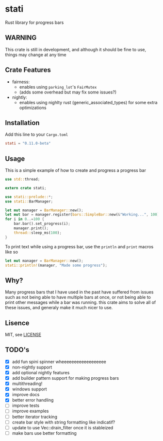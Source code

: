 # stati

Rust library for progress bars

## WARNING

This crate is still in development,
and although it should be fine to use,
things may change at any time

## Crate Features

- fairness:
  - enables using `parking_lot`'s `FairMutex`
  - (adds some overhead but may fix some issues?)
- nightly:
  - enables using nighlty rust (generic_associated_types) for some extra optimizations

## Installation

Add this line to your `Cargo.toml`

```toml
stati = "0.11.0-beta"
```

## Usage

This is a simple example of how to create and progress a progress bar

```rust
use std::thread;

extern crate stati;

use stati::prelude::*;
use stati::BarManager;

let mut manager = BarManager::new();
let mut bar = manager.register(bars::SimpleBar::new(&"Working...", 100));
for i in 0..=100 {
    bar.bar().set_progress(i);
    manager.print();
    thread::sleep_ms(100);
}
```

To print text while using a progress bar, use the `println` and `print` macros like so

```rust
let mut manager = BarManager::new();
stati::println!(manager, "Made some progress");
```

## Why?

Many progress bars that I have used in the past
have suffered from issues such as not being able to have
multiple bars at once, or not being able to print other messages
while a bar was running. this crate aims to solve all of these issues,
and generaly make it much nicer to use.

## Lisence

MIT, see [LICENSE](LICENSE)

## TODO's

- [x] add fun spini spinner wheeeeeeeeeeeeeeeeee
- [x] non-nightly support
- [x] add optional nightly features
- [x] add builder pattern support for making progress bars
- [x] multithreading!
- [x] windows support
- [x] improve docs
- [x] better error handling
- [ ] improve tests
- [ ] improve examples
- [ ] better iterator tracking
- [ ] create bar style with string formatting like indicatif?
- [ ] update to use Vec::drain_filter once it is stableized
- [ ] make bars use better formatting
